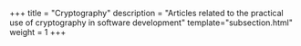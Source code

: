 +++
title = "Cryptography" 
description = "Articles related to the practical use of cryptography in software development"
template="subsection.html"
weight = 1
+++
